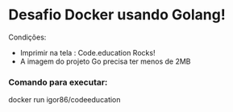 # Desafio Docker usando Golang!
Condições:

- Imprimir na tela : Code.education Rocks!
- A imagem do projeto Go precisa ter menos de 2MB

### Comando para executar:

docker run igor86/codeeducation

